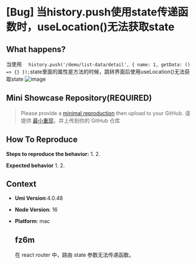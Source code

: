 # [Bug] 当history.push使用state传递函数时，useLocation()无法获取state

  <!--
感谢您向我们反馈问题，为了高效的解决问题，我们期望你能提供以下信息：
-->

## What happens?

当使用 `  history.push('/demo/list-data/detail', { name: 1, getData: () => {} });`state里面的属性是方法的时候，跳转界面后使用useLocation()无法获取state
![image](https://github.com/umijs/umi/assets/27672145/18ff7f43-e877-47ad-9249-5a614be48fbc)

<!-- A clear and concise description of what the bug is. -->
<!-- 清晰的描述下遇到的问题。-->

## Mini Showcase Repository(REQUIRED)

> Please provide a [minimal reproduction](https://stackoverflow.com/help/minimal-reproducible-example) then upload to your GitHub. 请提供 [最小重现](https://stackoverflow.com/help/minimal-reproducible-example)，并上传到你的 GitHub 仓库

<!-- 为节约大家的时间，无复现步骤的 ISSUE 会被关闭，提供之后再 REOPEN -->
<!-- YOUR_REPOSITORY_URL on github or stackbliz -->

## How To Reproduce

**Steps to reproduce the behavior:** 1. 2.

**Expected behavior** 1. 2.

<!-- 请提供复现链接/步骤，错误日志以及相关配置 -->

## Context

- **Umi Version**:4.0.48
- **Node Version**: 16
- **Platform**: mac

  ## fz6m

  在 react router 中，路由 state 参数无法传递函数。
